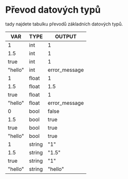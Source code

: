 # Převod datových typů

tady najdete tabulku převodů základních datových typů.

|VAR|TYPE|OUTPUT|  
|---|---|---|
|1|int|1|  
|1.5|int|1|     
|true|int|1|
|"hello"|int|error_message|
|1|float|1|
|1.5|float|1.5|
|true|float|1|
|"hello"|float|error_message|
|0|bool|false|
|1.5|bool|true|
|true|bool|true|
|"hello"|bool|true|
|1|string|"1"|
|1.5|string|"1.5"|
|true|string|"1"|
|"hello"|string|"hello"| 
